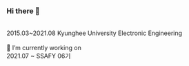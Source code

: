 ### Hi there 👋

<br>
2015.03~2021.08 Kyunghee University Electronic Engineering
<br>
<br>
🔭 I’m currently working on
<br>
2021.07 ~ SSAFY 06기
<br>


<!--
**Hwannam/Hwannam** is a ✨ _special_ ✨ repository because its `README.md` (this file) appears on your GitHub profile.

Here are some ideas to get you started:

- 🔭 I’m currently working on ...
- 🌱 I’m currently learning ...
- 👯 I’m looking to collaborate on ...
- 🤔 I’m looking for help with ...
- 💬 Ask me about ...
- 📫 How to reach me: ...
- 😄 Pronouns: ...
- ⚡ Fun fact: ...
-->
